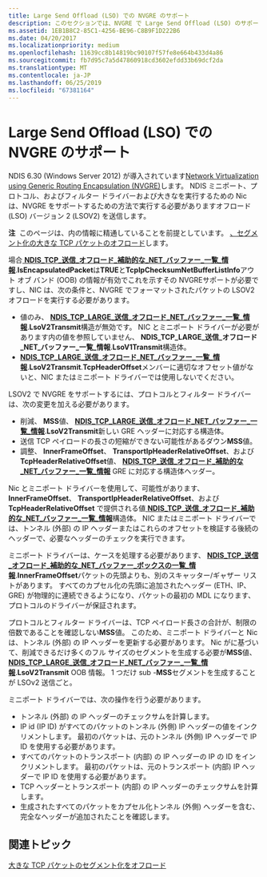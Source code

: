 ```yaml
---
title: Large Send Offload (LSO) での NVGRE のサポート
description: このセクションでは、NVGRE で Large Send Offload (LSO) のサポートについて説明します
ms.assetid: 1EB1B8C2-85C1-4256-BE96-C8B9F1D222B6
ms.date: 04/20/2017
ms.localizationpriority: medium
ms.openlocfilehash: 11639cc8b14819bc90107f57fe8e664b433d4a86
ms.sourcegitcommit: fb7d95c7a5d47860918cd3602efdd33b69dcf2da
ms.translationtype: MT
ms.contentlocale: ja-JP
ms.lasthandoff: 06/25/2019
ms.locfileid: "67381164"
---
```

# <a name="supporting-nvgre-in-large-send-offload-lso"></a>Large Send Offload (LSO) での NVGRE のサポート


NDIS 6.30 (Windows Server 2012) が導入されています[Network Virtualization using Generic Routing Encapsulation (NVGRE)](network-virtualization-using-generic-routing-encapsulation--nvgre--task-offload.md)します。 NDIS ミニポート、プロトコル、およびフィルター ドライバーおよび大きなを実行するための Nic は、NVGRE をサポートするための方法で実行する必要がありますオフロード (LSO) バージョン 2 (LSOV2) を送信します。

**注**  このページは、内の情報に精通していることを前提としています。 [、セグメント化の大きな TCP パケットのオフロード](offloading-the-segmentation-of-large-tcp-packets.md)します。

 

場合[ **NDIS\_TCP\_送信\_オフロード\_補助的な\_NET\_バッファー\_一覧\_情報**](https://docs.microsoft.com/windows-hardware/drivers/ddi/content/ndis/ns-ndis-_ndis_tcp_send_offloads_supplemental_net_buffer_list_info).**IsEncapsulatedPacket**は**TRUE**と**TcpIpChecksumNetBufferListInfo**アウト オブ バンド (OOB) の情報が有効でこれを示すその NVGREサポートが必要ですし、NIC は、次の条件と、NVGRE でフォーマットされたパケットの LSOV2 オフロードを実行する必要があります。

-   値のみ、 [ **NDIS\_TCP\_LARGE\_送信\_オフロード\_NET\_バッファー\_一覧\_情報**](https://docs.microsoft.com/windows-hardware/drivers/ddi/content/ndis/ns-ndis-_ndis_tcp_large_send_offload_net_buffer_list_info).**LsoV2Transmit**構造が無効です。 NIC とミニポート ドライバーが必要があります内の値を参照していません、 **NDIS\_TCP\_LARGE\_送信\_オフロード\_NET\_バッファー\_一覧\_情報**.**LsoV1Transmit**構造体。
-   [ **NDIS\_TCP\_LARGE\_送信\_オフロード\_NET\_バッファー\_一覧\_情報**](https://docs.microsoft.com/windows-hardware/drivers/ddi/content/ndis/ns-ndis-_ndis_tcp_large_send_offload_net_buffer_list_info).**LsoV2Transmit**.**TcpHeaderOffset**メンバーに適切なオフセット値がないと、NIC またはミニポート ドライバーでは使用しないでください。

LSOV2 で NVGRE をサポートするには、プロトコルとフィルター ドライバーは、次の変更を加える必要があります。

-   削減、 **MSS**値、 [ **NDIS\_TCP\_LARGE\_送信\_オフロード\_NET\_バッファー\_一覧\_情報**](https://docs.microsoft.com/windows-hardware/drivers/ddi/content/ndis/ns-ndis-_ndis_tcp_large_send_offload_net_buffer_list_info).**LsoV2Transmit**新しい GRE ヘッダーに対応する構造体。
-   送信 TCP ペイロードの長さの短縮ができない可能性があるダウン**MSS**値。
-   調整、 **InnerFrameOffset**、 **TransportIpHeaderRelativeOffset**、および**TcpHeaderRelativeOffset**値、 [ **NDIS\_TCP\_送信\_オフロード\_補助的な\_NET\_バッファー\_一覧\_情報**](https://docs.microsoft.com/windows-hardware/drivers/ddi/content/ndis/ns-ndis-_ndis_tcp_send_offloads_supplemental_net_buffer_list_info) GRE に対応する構造体ヘッダー。

Nic とミニポート ドライバーを使用して、可能性があります、 **InnerFrameOffset**、 **TransportIpHeaderRelativeOffset**、および**TcpHeaderRelativeOffset** で提供される値[ **NDIS\_TCP\_送信\_オフロード\_補助的な\_NET\_バッファー\_一覧\_情報**](https://docs.microsoft.com/windows-hardware/drivers/ddi/content/ndis/ns-ndis-_ndis_tcp_send_offloads_supplemental_net_buffer_list_info)構造体。 NIC またはミニポート ドライバーでは、トンネル (外部) の IP ヘッダーまたはこれらのオフセットを検証する後続のヘッダーで、必要なヘッダーのチェックを実行できます。

ミニポート ドライバーは、ケースを処理する必要があります、 [ **NDIS\_TCP\_送信\_オフロード\_補助的な\_NET\_バッファー\_ボックスの一覧\_情報**](https://docs.microsoft.com/windows-hardware/drivers/ddi/content/ndis/ns-ndis-_ndis_tcp_send_offloads_supplemental_net_buffer_list_info).**InnerFrameOffset**パケットの先頭よりも、別のスキャッター/ギャザー リストがあります。 すべてのカプセル化の先頭に追加されたヘッダー (ETH、IP、GRE) が物理的に連続できるようになり、パケットの最初の MDL になります、プロトコルのドライバーが保証されます。

プロトコルとフィルター ドライバーは、TCP ペイロード長さの合計が、制限の倍数であることを確認しない**MSS**値。 このため、ミニポート ドライバーと Nic は、トンネル (外部) の IP ヘッダーを更新する必要があります。 Nic がに基づいて、削減できるだけ多くのフル サイズのセグメントを生成する必要が**MSS**値、 [ **NDIS\_TCP\_LARGE\_送信\_オフロード\_NET\_バッファー\_一覧\_情報**](https://docs.microsoft.com/windows-hardware/drivers/ddi/content/ndis/ns-ndis-_ndis_tcp_large_send_offload_net_buffer_list_info).**LsoV2Transmit** OOB 情報。 1 つだけ sub -**MSS**セグメントを生成することが LSOv2 送信ごと。

ミニポート ドライバーでは、次の操作を行う必要があります。

-   トンネル (外部) の IP ヘッダーのチェックサムを計算します。
-   IP id (IP ID) がすべてのパケットのトンネル (外側) IP ヘッダーの値をインクリメントします。 最初のパケットは、元のトンネル (外側) IP ヘッダーで IP ID を使用する必要があります。
-   すべてのパケットのトランスポート (内部) の IP ヘッダーの IP の ID をインクリメントします。 最初のパケットは、元のトランスポート (内部) IP ヘッダーで IP ID を使用する必要があります。
-   TCP ヘッダーとトランスポート (内部) の IP ヘッダーのチェックサムを計算します。
-   生成されたすべてのパケットをカプセル化トンネル (外側) ヘッダーを含む、完全なヘッダーが追加されたことを確認します。

## <a name="related-topics"></a>関連トピック


[大きな TCP パケットのセグメント化をオフロード](offloading-the-segmentation-of-large-tcp-packets.md)

 

 






